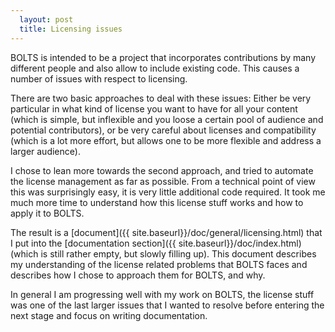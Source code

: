 ```yaml
---
  layout: post
  title: Licensing issues
---
```


BOLTS is intended to be a project that incorporates contributions by many different people and also allow to include existing code. This causes a number of issues with respect to licensing.

<!-- more -->

There are two basic approaches to deal with these issues: Either be very particular in what kind of license you want to have for all your content (which is simple, but inflexible and you loose a certain pool of audience and potential contributors), or be very careful about licenses and compatibility (which is a lot more effort, but allows one to be more flexible and address a larger audience).

I chose to lean more towards the second approach, and tried to automate the license management as far as possible. From a technical point of view this was surprisingly easy, it is very little additional code required. It took me much more time to understand how this license stuff works and how to apply it to BOLTS.

The result is a [document]({{ site.baseurl}}/doc/general/licensing.html) that I put into the [documentation section]({{ site.baseurl}}/doc/index.html) (which is still rather empty, but slowly filling up). This document describes my understanding of the license related problems that BOLTS faces and describes how I chose to approach them for BOLTS, and why.

In general I am progressing well with my work on BOLTS, the license stuff was one of the last larger issues that I wanted to resolve before entering the next stage and focus on writing documentation.
